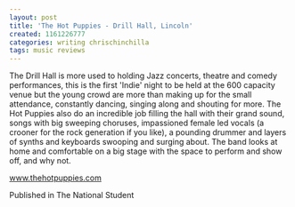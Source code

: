 ```yaml
---
layout: post
title: 'The Hot Puppies - Drill Hall, Lincoln'
created: 1161226777
categories: writing chrischinchilla
tags: music reviews
---
```


The Drill Hall is more used to holding Jazz concerts, theatre and comedy performances, this is the first 'Indie' night to be held at the 600 capacity venue but the young crowd are more than making up for the small attendance, constantly dancing, singing along and shouting for more. The Hot Puppies also do an incredible job filling the hall with their grand sound, songs with big sweeping choruses, impassioned female led vocals (a crooner for the rock generation if you like), a pounding drummer and layers of synths and keyboards swooping and surging about. The band looks at home and comfortable on a big stage with the space to perform and show off, and why not.

<a href='http://www.thehotpuppies.com' target='_blank'>www.thehotpuppies.com</a>

Published in The National Student
